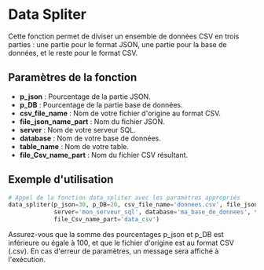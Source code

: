 # Data Spliter

Cette fonction permet de diviser un ensemble de données CSV en trois parties : une partie pour le format JSON, une partie pour la base de données, et le reste pour le format CSV.

## Paramètres de la fonction

- **p_json** : Pourcentage de la partie JSON.
- **p_DB** : Pourcentage de la partie base de données.
- **csv_file_name** : Nom de votre fichier d'origine au format CSV.
- **file_json_name_part** : Nom du fichier JSON.
- **server** : Nom de votre serveur SQL.
- **database** : Nom de votre base de données.
- **table_name** : Nom de votre table.
- **file_Csv_name_part** : Nom du fichier CSV résultant.

## Exemple d'utilisation

```python
# Appel de la fonction data_spliter avec les paramètres appropriés
data_spliter(p_json=30, p_DB=20, csv_file_name='donnees.csv', file_json_name_part='data_json', 
             server='mon_serveur_sql', database='ma_base_de_donnees', table_name='ma_table', 
             file_Csv_name_part='data_csv')
```

Assurez-vous que la somme des pourcentages p_json et p_DB est inférieure ou égale à 100, et que le fichier d'origine est au format CSV (.csv). En cas d'erreur de paramètres, un message sera affiché à l'exécution.